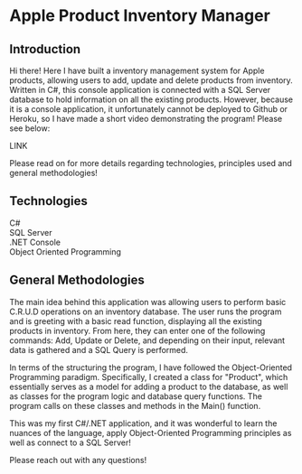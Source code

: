 # Apple Product Inventory Manager

## Introduction

Hi there! Here I have built a inventory management system for Apple products, allowing users to add, update and delete products from inventory. Written in C#, this console application is connected with a SQL Server database to hold information on all the existing products. However, because it is a console application, it unfortunately cannot be deployed to Github or Heroku, so I have made a short video demonstrating the program! Please see below: 

LINK

Please read on for more details regarding technologies, principles used and general methodologies!

## Technologies

C# <br>
SQL Server <br>
.NET Console <br>
Object Oriented Programming

## General Methodologies

The main idea behind this application was allowing users to perform basic C.R.U.D operations on an inventory database. The user runs the program and is greeting with a basic read function, displaying all the existing products in inventory. From here, they can enter one of the following commands: Add, Update or Delete, and depending on their input, relevant data is gathered and a SQL Query is performed.

In terms of the structuring the program, I have followed the Object-Oriented Programming paradigm. Specifically, I created a class for "Product", which essentially serves as a model for adding a product to the database, as well as classes for the program logic and database query functions. The program calls on these classes and methods in the Main() function.

This was my first C#/.NET application, and it was wonderful to learn the nuances of the language, apply Object-Oriented Programming principles as well as connect to a SQL Server!

Please reach out with any questions!

